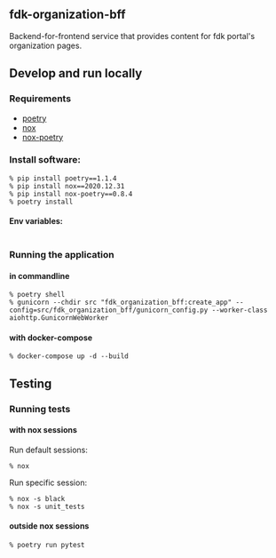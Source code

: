 fdk-organization-bff
---------------------
Backend-for-frontend service that provides content for fdk portal's organization pages. 

## Develop and run locally
### Requirements
- [poetry](https://python-poetry.org/)
- [nox](https://nox.thea.codes/en/stable/)
- [nox-poetry](https://pypi.org/project/nox-poetry/)

### Install software:
```
% pip install poetry==1.1.4
% pip install nox==2020.12.31
% pip install nox-poetry==0.8.4
% poetry install
```

#### Env variables:
```
```
### Running the application 
#### in commandline
```
% poetry shell
% gunicorn --chdir src "fdk_organization_bff:create_app" --config=src/fdk_organization_bff/gunicorn_config.py --worker-class aiohttp.GunicornWebWorker
```

#### with docker-compose
```
% docker-compose up -d --build
```

## Testing
### Running tests
#### with nox sessions
Run default sessions:
```
% nox
```

Run specific session:
```
% nox -s black
% nox -s unit_tests
```

#### outside nox sessions
```
% poetry run pytest
```
